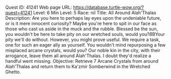 Quest ID: 41241
Web page URL: https://database.turtle-wow.org/?quest=41241
Level: 6
Min Level: 5
Race: nil
Title: All Around Alah'Thalas
Description: Are you here to perhaps lay eyes upon the undeniable future, or is it mere innocent curiosity? Maybe you're here to spit in our face as those who cast us aside in the muck and the rubble. Blessed be the sun, you wouldn't be here to take pity on our wretched souls, would you?$B$BYour pity we'll do without. However, you might prove useful. We require a task, one for such an eager ally as yourself. You wouldn't mind repurposing a few misplaced arcane crystals, would you? Our noble kin in the city, with their arrogance, leave them all around Alah'Thalas. I doubt they'd realize a handful went missing.
Objective: Retrieve 7 Arcane Crystals from around Alah'Thalas and return them to Ka'zmir Somberwind in the Wretched Ghetto.
